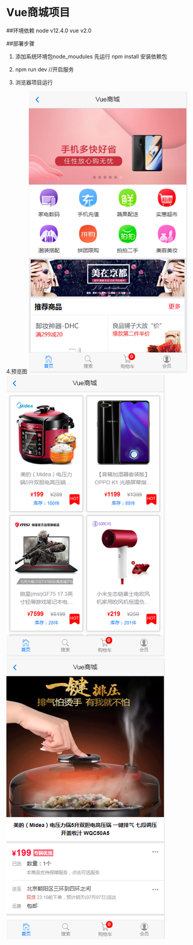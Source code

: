 # Vue商城项目

##环境依赖
node v12.4.0
vue v2.0 

##部署步骤
1. 添加系统环境包node_moudules
    先运行 npm install 安装依赖包

2. npm run dev  //开启服务

3. 浏览器项目运行

4.预览图
![image](https://github.com/Bebe-gu/Vue-cms/blob/master/1.png?raw=true) ![image](https://github.com/Bebe-gu/Vue-cms/blob/master/2.png?raw=true) ![image](https://github.com/Bebe-gu/Vue-cms/blob/master/3.png?raw=true)
